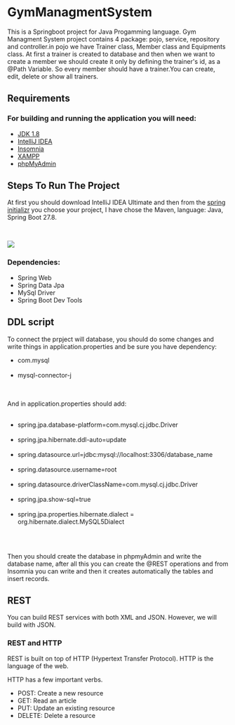 # GymManagmentSystem

<p>This is a Springboot project for Java Progamming language. Gym Managment System project contains 4 package: pojo, service, repository and controller.in pojo we have Trainer class, Member class and Equipments class. At first a trainer is created to database and then when we want to create a member we should create it only by defining the trainer's id, as a @Path Variable. So every member should have a trainer.You can create, edit, delete or show all trainers.</p>

## Requirements
<h3>For building and running the application you will need:</h3>
<ul>
<li><a href="https://www.oracle.com/java/technologies/downloads/#java8">JDK 1.8</a></li>
<li><a href="https://www.jetbrains.com/idea/download/#section=windows">IntelliJ IDEA</a></li>
<li><a href="https://insomnia.rest/download">Insomnia</a></li>
<li><a href="https://www.apachefriends.org/download.html">XAMPP</a></li>
<li><a href="https://www.phpmyadmin.net/downloads/">phpMyAdmin</a></li>

</ul>

## Steps To Run The Project
<p>At first you should download IntelliJ IDEA Ultimate and then from the <a href="https://start.spring.io">spring initializr</a> you choose your project, I have chose the Maven, language: Java, Spring Boot 27.8.
</p><br> 
<p>
<img src="C:\Users\User\Desktop\springI.png">
</p>

### Dependencies:
<ul>
<li>Spring Web</li>
<li>Spring Data Jpa</li>
<li>MySql Driver</li>
<li>Spring Boot Dev Tools</li>
</ul>

## DDL script
<p>To connect the prpject will database, you should do some changes and write things in application.properties and be sure you have dependency:<br>
<ul>
<li>com.mysql</li><br>
<li>mysql-connector-j</li></ul><br>
<br>
And in application.properties should add:<br><br>
<ul>
<li>spring.jpa.database-platform=com.mysql.cj.jdbc.Driver</li><br>
<li>spring.jpa.hibernate.ddl-auto=update</li><br>
<li>spring.datasource.url=jdbc:mysql://localhost:3306/database_name</li><br>
<li>spring.datasource.username=root</li><br>
<li>spring.datasource.driverClassName=com.mysql.cj.jdbc.Driver</li><br>
<li>spring.jpa.show-sql=true</li><br>
<li>spring.jpa.properties.hibernate.dialect = org.hibernate.dialect.MySQL5Dialect</li><br>
</ul></p>
<br><p>Then you should create the database in phpmyAdmin and write the database name, after all this you can create the @REST operations and from Insomnia you can write and then it creates automatically the tables and insert records. </p>

## REST
<p>You can build REST services with both XML and JSON. However, we will build with JSON.</p>

### REST and HTTP
<p>REST is built on top of HTTP (Hypertext Transfer Protocol). HTTP is the language of the web.<br>

HTTP has a few important verbs.</p>
<ul>
<li>POST: Create a new resource</li>
<li>GET: Read an article</li>
<li>PUT: Update an existing resource</li>
<li>DELETE: Delete a resource</li>




